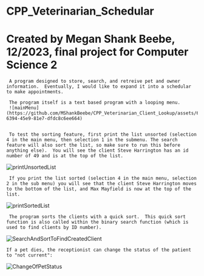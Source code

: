 # CPP_Veterinarian_Schedular
# Created by Megan Shank Beebe, 12/2023, final project for Computer Science 2

     A program designed to store, search, and retreive pet and owner information.  Eventually, I would like to expand it into a schedular to make appointments.  
     
     The program itself is a text based program with a looping menu.  
     ![mainMenu](https://github.com/MShankBeebe/CPP_Veterinarian_Client_Lookup/assets/63660114/f2715b93-6394-45e9-81e7-dfdc8c6ee664)

     
     To test the sorting feature, first print the list unsorted (selection 4 in the main menu, then selection 1 in the submenu. The search feature will also sort the list, so make sure to run this before anything else).  You will see the client Steve Harrington has an id number of 49 and is at the top of the list.    
 ![printUnsortedList](https://github.com/MShankBeebe/CPP_Veterinarian_Client_Lookup/assets/63660114/863b4c7e-2f70-40db-b9b5-0bd864ed1dc0)

     If you print the list sorted (selection 4 in the main menu, selection 2 in the sub menu) you will see that the client Steve Harrington moves to the bottom of the list, and Max Mayfield is now at the top of the list.
![printSortedList](https://github.com/MShankBeebe/CPP_Veterinarian_Client_Lookup/assets/63660114/c03290de-0cb9-4bc2-97d1-cb969ed90749)
    
     The program sorts the clients with a quick sort.  This quick sort function is also called within the binary search function (which is used to find clients by ID number).
![SearchAndSortToFindCreatedClient](https://github.com/MShankBeebe/CPP_Veterinarian_Client_Lookup/assets/63660114/c267db6c-8f4e-45b2-aed8-6a3f357acb1b)

    If a pet dies, the receptionist can change the status of the patient to "not current":
![ChangeOfPetStatus](https://github.com/MShankBeebe/CPP_Veterinarian_Client_Lookup/assets/63660114/31610028-2e58-48e2-bcad-fd1bd72f3071)


